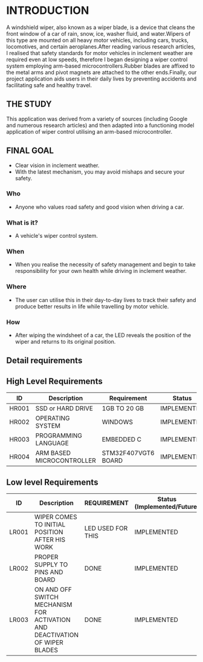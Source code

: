 # INTRODUCTION

A windshield wiper, also known as a wiper blade, is a device that cleans the front window of a car of rain, snow, ice, washer fluid, and water.Wipers of this type are mounted on all heavy motor vehicles, including cars, trucks, locomotives, and certain aeroplanes.After reading various research articles, I realised that safety standards for motor vehicles in inclement weather are required even at low speeds, therefore I began designing a wiper control system employing arm-based microcontrollers.Rubber blades are affixed to the metal arms and pivot magnets are attached to the other ends.Finally, our project application aids users in their daily lives by preventing accidents and facilitating safe and healthy travel.

## THE STUDY
This application was derived from a variety of sources (including Google and numerous research articles) and then adapted into a functioning model application of wiper control utilising an arm-based microcontroller.

## FINAL GOAL 
- Clear vision in inclement weather. 
- With the latest mechanism, you may avoid mishaps and secure your safety.

### Who 
- Anyone who values road safety and good vision when driving a car.

### What is it? 
- A vehicle's wiper control system.

### When 
- When you realise the necessity of safety management and begin to take responsibility for your own health while driving in inclement weather. 

### Where
 - The user can utilise this in their day-to-day lives to track their safety and produce better results in life while travelling by motor vehicle.

### How 
- After wiping the windsheet of a car, the LED reveals the position of the wiper and returns to its original position.

## Detail requirements

## High Level Requirements
| ID | Description | Requirement | Status | 
| ----- | ----- | ------- | ---------|
| HR001 | SSD or HARD DRIVE  | 1GB TO 20 GB | IMPLEMENTED | 
| HR002 | OPERATING SYSTEM  | WINDOWS |  IMPLEMENTED  |
| HR003 | PROGRAMMING LANGUAGE | EMBEDDED C |  IMPLEMENTED  |
| HR004 | ARM BASED MICROCONTROLLER | STM32F407VGT6 BOARD  |  IMPLEMENTED  |
## Low level Requirements
| ID | Description | REQUIREMENT | Status (Implemented/Future) |
| ------ | --------- | ------ | ----- |
| LR001 | WIPER COMES TO INITIAL POSITION AFTER HIS WORK | LED USED FOR THIS |  IMPLEMENTED  |
| LR002 | PROPER SUPPLY TO PINS AND BOARD | DONE |  IMPLEMENTED |
| LR003 | ON AND OFF SWITCH MECHANISM FOR ACTIVATION AND DEACTIVATION OF WIPER BLADES  | DONE  | IMPLEMENTED |